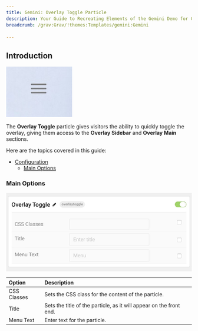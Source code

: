 ```yaml
---
title: Gemini: Overlay Toggle Particle
description: Your Guide to Recreating Elements of the Gemini Demo for Grav
breadcrumb: /grav:Grav/!themes:Templates/gemini:Gemini

---
```


## Introduction

![](assets/particle_overlay1.jpeg)

The **Overlay Toggle** particle gives visitors the ability to quickly toggle the overlay, giving them access to the **Overlay Sidebar** and **Overlay Main** sections.

Here are the topics covered in this guide:

* [Configuration](#configuration)
    - [Main Options](#main-options)

### Main Options 

![](assets/particle_overlay2.jpeg)

| Option      | Description                                                         |
| :-----      | :-----                                                              |
| CSS Classes | Sets the CSS class for the content of the particle.                 |
| Title       | Sets the title of the particle, as it will appear on the front end. |
| Menu Text   | Enter text for the particle.                                        |